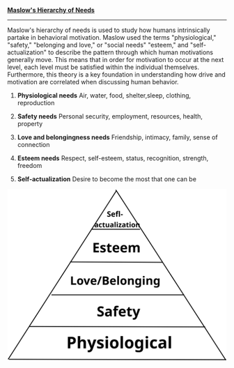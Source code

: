 **[Maslow's Hierarchy of Needs](https://en.wikipedia.org/wiki/Maslow%27s_hierarchy_of_needs)**
***


Maslow's hierarchy of needs is used to study how humans intrinsically partake in behavioral motivation. Maslow used the terms "physiological," "safety," "belonging and love," or "social needs" "esteem," and "self-actualization" to describe the pattern through which human motivations generally move. This means that in order for motivation to occur at the next level, each level must be satisfied within the individual themselves. Furthermore, this theory is a key foundation in understanding how drive and motivation are correlated when discussing human behavior. 

1. **Physiological needs**
Air, water, food, shelter,sleep, clothing, reproduction

2. **Safety needs**
Personal security, employment, resources, health, property

3. **Love and belongingness needs**
Friendship, intimacy, family, sense of connection

4. **Esteem needs**
Respect, self-esteem, status, recognition, strength, freedom

5. **Self-actualization**
Desire to become the most that one can be

![maslow](JoyLiang_homework2.svg)